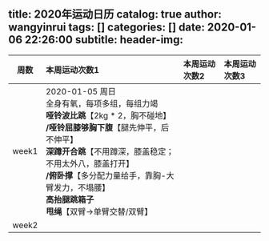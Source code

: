title: 2020年运动日历
catalog: true
author: wangyinrui
tags: []
categories: []
date: 2020-01-06 22:26:00
subtitle:
header-img:
---
|周数|本周运动次数1|本周运动次数2|本周运动次数3|
|:--:|:--|:--|:--|
|week1|2020-01-05 周日<br>全身有氧，每项多组，每组力竭<br>**哑铃波比跳**【2kg * 2，胸不碰地】<br>**/哑铃屈膝够胸下腹**【腿先伸平，后不伸平】<br>**深蹲开合跳**【不用蹲深，膝盖稳定；不用太外八，膝盖打开】<br>**/俯卧撑**【多分配力量给手，靠胸-大臂发力，不塌腰】<br>**高抬腿跳箱子**<br>**甩绳**【双臂→单臂交替/双臂】
|week2|